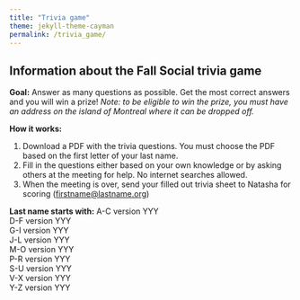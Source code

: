 ```yaml
---
title: "Trivia game"
theme: jekyll-theme-cayman
permalink: /trivia_game/
--- 
```


## Information about the Fall Social trivia game

**Goal:** 
Answer as many questions as possible. Get the most correct answers and you will win a prize!
*Note: to be eligible to win the prize, you must have an address on the island of Montreal where it can be dropped off.*

**How it works:**
1. Download a PDF with the trivia questions. You must choose the PDF based on the first letter of your last name.
2. Fill in the questions either based on your own knowledge or by asking others at the meeting for help. No internet searches allowed. 
3. When the meeting is over, send your filled out trivia sheet to Natasha for scoring (firstname@lastname.org)

**Last name starts with:**
A-C version YYY <br />
D-F version YYY <br />
G-I version YYY <br />
J-L version YYY <br />
M-O version YYY <br />
P-R version YYY <br />
S-U version YYY <br />
V-X version YYY <br />
Y-Z version YYY <br />
